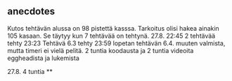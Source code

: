 ## anecdotes

Kutos tehtävän alussa on 98 pistettä kasssa. Tarkoitus olisi hakea ainakin 105 kasaan.
Se täytyy kun 7 tehtävää on tehtynä.
27.8. 22:45 2 tehtävää tehty
23:23 Tehtävä 6.3 tehty
23:59 lopetan tehtävän 6.4. muuten valmista, mutta timeri ei vielä pelitä.
2 tuntia koodausta ja 2 tuntia videoita eggheadista ja lukemista

27.8. 4 tuntia
**
